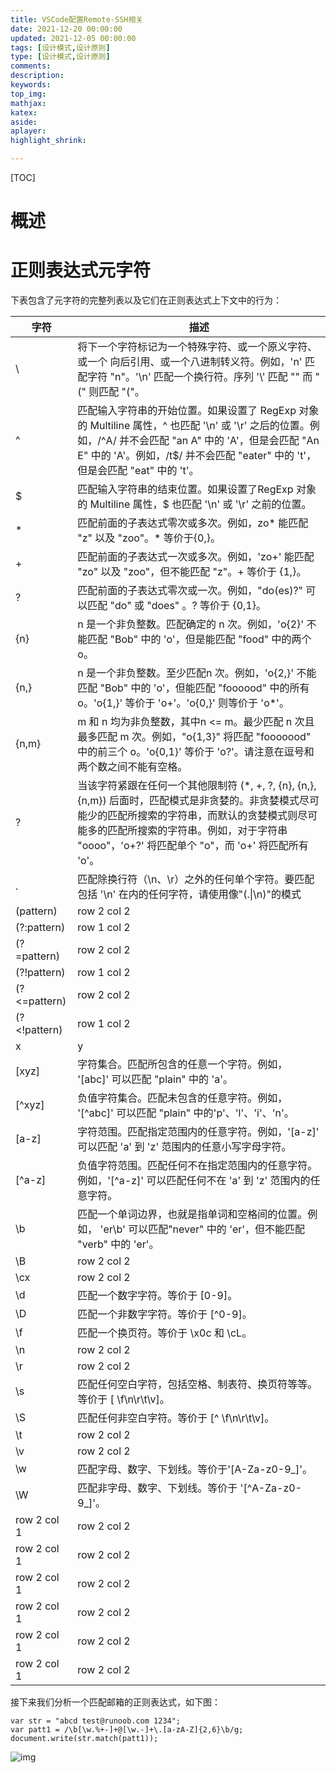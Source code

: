 ```yaml
---
title: VSCode配置Remote-SSH相关
date: 2021-12-20 00:00:00
updated: 2021-12-05 00:00:00
tags: [设计模式,设计原则]
type: [设计模式,设计原则]
comments: 
description: 
keywords: 
top_img:
mathjax:
katex:
aside:
aplayer:
highlight_shrink:

---
```


[TOC]

# 概述





# 正则表达式元字符

下表包含了元字符的完整列表以及它们在正则表达式上下文中的行为：


| 字符 | 描述                                                         |
| ---- | ------------------------------------------------------------ |
| \    | 将下一个字符标记为一个特殊字符、或一个原义字符、或一个 向后引用、或一个八进制转义符。例如，'n' 匹配字符 "n"。'\n' 匹配一个换行符。序列 '\\' 匹配 "\" 而 "\(" 则匹配 "("。 |
| ^    | 匹配输入字符串的开始位置。如果设置了 RegExp 对象的 Multiline 属性，^ 也匹配 '\n' 或 '\r' 之后的位置。例如，/^A/ 并不会匹配 "an A" 中的 'A'，但是会匹配 "An E" 中的 'A'。例如，/t$/ 并不会匹配 "eater" 中的 't'，但是会匹配 "eat" 中的 't'。 |
| $ |匹配输入字符串的结束位置。如果设置了RegExp 对象的 Multiline 属性，$ 也匹配 '\n' 或 '\r' 之前的位置。|
| * | 匹配前面的子表达式零次或多次。例如，zo* 能匹配 "z" 以及 "zoo"。* 等价于{0,}。|
|+ | 匹配前面的子表达式一次或多次。例如，'zo+' 能匹配 "zo" 以及 "zoo"，但不能匹配 "z"。+ 等价于 {1,}。|
|? | 匹配前面的子表达式零次或一次。例如，"do(es)?" 可以匹配 "do" 或 "does" 。? 等价于 {0,1}。|
|{n} | n 是一个非负整数。匹配确定的 n 次。例如，'o{2}' 不能匹配 "Bob" 中的 'o'，但是能匹配 "food" 中的两个 o。|
|{n,} | n 是一个非负整数。至少匹配n 次。例如，'o{2,}' 不能匹配 "Bob" 中的 'o'，但能匹配 "foooood" 中的所有 o。'o{1,}' 等价于 'o+'。'o{0,}' 则等价于 'o*'。|
|{n,m} | m 和 n 均为非负整数，其中n <= m。最少匹配 n 次且最多匹配 m 次。例如，"o{1,3}" 将匹配 "fooooood" 中的前三个 o。'o{0,1}' 等价于 'o?'。请注意在逗号和两个数之间不能有空格。|
|? | 当该字符紧跟在任何一个其他限制符 (*, +, ?, {n}, {n,}, {n,m}) 后面时，匹配模式是非贪婪的。非贪婪模式尽可能少的匹配所搜索的字符串，而默认的贪婪模式则尽可能多的匹配所搜索的字符串。例如，对于字符串 "oooo"，'o+?' 将匹配单个 "o"，而 'o+' 将匹配所有 'o'。|
|. | 匹配除换行符（\n、\r）之外的任何单个字符。要匹配包括 '\n' 在内的任何字符，请使用像"(.\|\n)"的模式 |
|(pattern) | row 2 col 2|
|(?:pattern) | row 1 col 2|
|(?=pattern) | row 2 col 2|
|(?!pattern) | row 1 col 2|
|(?<=pattern) | row 2 col 2|
|(?<!pattern) | row 1 col 2|
|x|y |
|[xyz] | 字符集合。匹配所包含的任意一个字符。例如， '[abc]' 可以匹配 "plain" 中的 'a'。|
|[^xyz] | 负值字符集合。匹配未包含的任意字符。例如， '[\^abc]' 可以匹配 "plain" 中的'p'、'l'、'i'、'n'。 |
|[a-z] | 字符范围。匹配指定范围内的任意字符。例如，'[a-z]' 可以匹配 'a' 到 'z' 范围内的任意小写字母字符。|
|[^a-z] | 负值字符范围。匹配任何不在指定范围内的任意字符。例如，'[\^a-z]' 可以匹配任何不在 'a' 到 'z' 范围内的任意字符。 |
|\b | 匹配一个单词边界，也就是指单词和空格间的位置。例如， 'er\b' 可以匹配"never" 中的 'er'，但不能匹配 "verb" 中的 'er'。|
|\B | row 2 col 2|
|\cx | row 2 col 2|
|\d | 匹配一个数字字符。等价于 [0-9]。|
|\D| 匹配一个非数字字符。等价于 \[^0-9\]。 |
|\f | 匹配一个换页符。等价于 \x0c 和 \cL。 |
|\n | row 2 col 2|
|\r | row 2 col 2|
|\s | 匹配任何空白字符，包括空格、制表符、换页符等等。等价于 [ \f\n\r\t\v]。 |
|\S | 匹配任何非空白字符。等价于 [\^ \\f\\n\\r\\t\\v]。 |
|\t | row 2 col 2|
|\v | row 2 col 2|
|\w | 匹配字母、数字、下划线。等价于'[A-Za-z0-9_]'。 |
|\W | 匹配非字母、数字、下划线。等价于 '\[^A-Za-z0-9_\]'。 |
|row 2 col 1 | row 2 col 2|
|row 2 col 1 | row 2 col 2|
|row 2 col 1 | row 2 col 2|
|row 2 col 1 | row 2 col 2|
|row 2 col 1 | row 2 col 2|
|row 2 col 1 | row 2 col 2|

接下来我们分析一个匹配邮箱的正则表达式，如下图：

```shell
var str = "abcd test@runoob.com 1234";
var patt1 = /\b[\w.%+-]+@[\w.-]+\.[a-zA-Z]{2,6}\b/g;
document.write(str.match(patt1));
```

![img](https://gitee.com/frewen1225/ImageUploader/raw/master/img/20210814171032.png)

